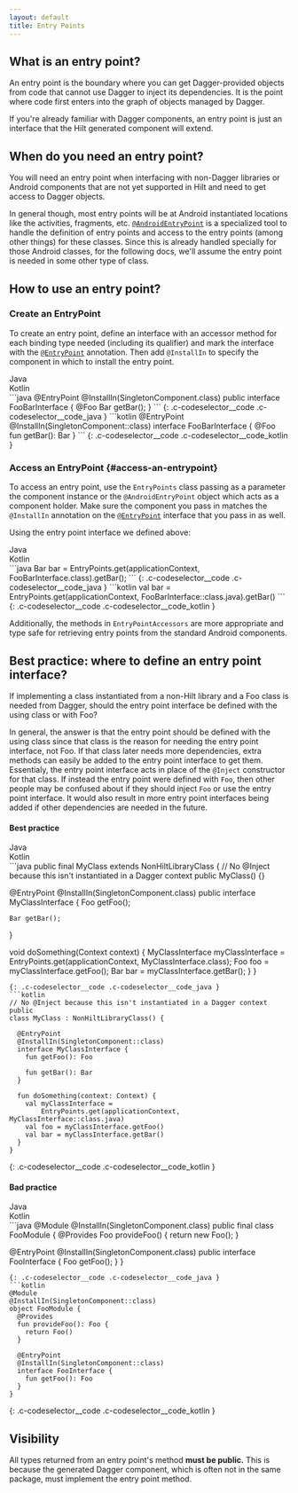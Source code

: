 ```yaml
---
layout: default
title: Entry Points
---
```


## What is an entry point?

An entry point is the boundary where you can get Dagger-provided objects from
code that cannot use Dagger to inject its dependencies. It is the point where
code first enters into the graph of objects managed by Dagger.

If you're already familiar with Dagger components, an entry point is just an
interface that the Hilt generated component will extend.

## When do you need an entry point?

You will need an entry point when interfacing with non-Dagger libraries or
Android components that are not yet supported in Hilt and need to get access to
Dagger objects.

In general though, most entry points will be at Android instantiated locations
like the activities, fragments, etc.
[`@AndroidEntryPoint`](android-entry-point.md) is a specialized tool to handle
the definition of entry points and access to the entry points (among other
things) for these classes. Since this is already handled specially for those
Android classes, for the following docs, we'll assume the entry point is needed
in some other type of class.

## How to use an entry point?

### Create an EntryPoint

To create an entry point, define an interface with an accessor method for each
binding type needed (including its qualifier) and mark the interface with the
[`@EntryPoint`](https://dagger.dev/api/latest/dagger/hilt/EntryPoint.html)
annotation. Then add `@InstallIn` to specify the component in which to install
the entry point.

<div class="c-codeselector__button c-codeselector__button_java">Java</div>
<div class="c-codeselector__button c-codeselector__button_kotlin">Kotlin</div>
```java
@EntryPoint
@InstallIn(SingletonComponent.class)
public interface FooBarInterface {
  @Foo Bar getBar();
}
```
{: .c-codeselector__code .c-codeselector__code_java }
```kotlin
@EntryPoint
@InstallIn(SingletonComponent::class)
interface FooBarInterface {
  @Foo fun getBar(): Bar
}
```
{: .c-codeselector__code .c-codeselector__code_kotlin }

### Access an EntryPoint {#access-an-entrypoint}

To access an entry point, use the `EntryPoints` class passing as a parameter the
component instance or the `@AndroidEntryPoint` object which acts as a component
holder. Make sure the component you pass in matches the `@InstallIn` annotation
on the
[`@EntryPoint`](https://dagger.dev/api/latest/dagger/hilt/EntryPoint.html)
interface that you pass in as well.

Using the entry point interface we defined above:

<div class="c-codeselector__button c-codeselector__button_java">Java</div>
<div class="c-codeselector__button c-codeselector__button_kotlin">Kotlin</div>
```java
Bar bar = EntryPoints.get(applicationContext, FooBarInterface.class).getBar();
```
{: .c-codeselector__code .c-codeselector__code_java }
```kotlin
val bar = EntryPoints.get(applicationContext, FooBarInterface::class.java).getBar()
```
{: .c-codeselector__code .c-codeselector__code_kotlin }

<!-- TODO(kuanyingchou): Add link back for EntryPointAccessors once we have KDoc
or Dokka ready. -->
Additionally, the methods in `EntryPointAccessors` are more appropriate and type
safe for retrieving entry points from the standard Android components.

## Best practice: where to define an entry point interface?

If implementing a class instantiated from a non-Hilt library and a Foo class is
needed from Dagger, should the entry point interface be defined with the using
class or with Foo?

In general, the answer is that the entry point should be defined with the using
class since that class is the reason for needing the entry point interface, not
Foo. If that class later needs more dependencies, extra methods can easily be
added to the entry point interface to get them. Essentialy, the entry point
interface acts in place of the `@Inject` constructor for that class. If instead
the entry point were defined with `Foo`, then other people may be confused about
if they should inject `Foo` or use the entry point interface. It would also
result in more entry point interfaces being added if other dependencies are
needed in the future.

#### Best practice

<div class="c-codeselector__button c-codeselector__button_java">Java</div>
<div class="c-codeselector__button c-codeselector__button_kotlin">Kotlin</div>
```java
public final MyClass extends NonHiltLibraryClass {
  // No @Inject because this isn't instantiated in a Dagger context
  public MyClass() {}

  @EntryPoint
  @InstallIn(SingletonComponent.class)
  public interface MyClassInterface {
    Foo getFoo();

    Bar getBar();
  }

  void doSomething(Context context) {
    MyClassInterface myClassInterface =
        EntryPoints.get(applicationContext, MyClassInterface.class);
    Foo foo = myClassInterface.getFoo();
    Bar bar = myClassInterface.getBar();
  }
}
```
{: .c-codeselector__code .c-codeselector__code_java }
```kotlin
// No @Inject because this isn't instantiated in a Dagger context public
class MyClass : NonHiltLibraryClass() {

  @EntryPoint
  @InstallIn(SingletonComponent::class)
  interface MyClassInterface {
    fun getFoo(): Foo

    fun getBar(): Bar
  }

  fun doSomething(context: Context) {
    val myClassInterface =
        EntryPoints.get(applicationContext, MyClassInterface::class.java)
    val foo = myClassInterface.getFoo()
    val bar = myClassInterface.getBar()
  }
}
```
{: .c-codeselector__code .c-codeselector__code_kotlin }

#### Bad practice

<div class="c-codeselector__button c-codeselector__button_java">Java</div>
<div class="c-codeselector__button c-codeselector__button_kotlin">Kotlin</div>
```java
@Module
@InstallIn(SingletonComponent.class)
public final class FooModule {
  @Provides
  Foo provideFoo() {
    return new Foo();
  }

  @EntryPoint
  @InstallIn(SingletonComponent.class)
  public interface FooInterface {
    Foo getFoo();
  }
}
```
{: .c-codeselector__code .c-codeselector__code_java }
```kotlin
@Module
@InstallIn(SingletonComponent::class)
object FooModule {
  @Provides
  fun provideFoo(): Foo {
    return Foo()
  }

  @EntryPoint
  @InstallIn(SingletonComponent::class)
  interface FooInterface {
    fun getFoo(): Foo
  }
}
```
{: .c-codeselector__code .c-codeselector__code_kotlin }

## Visibility

All types returned from an entry point's method **must be public.** This is
because the generated Dagger component, which is often not in the same package,
must implement the entry point method.
